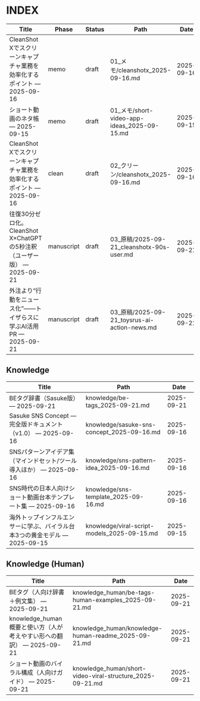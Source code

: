 # INDEX

| Title | Phase | Status | Path | Date |
|---|---|---|---|---|
| CleanShot Xでスクリーンキャプチャ業務を効率化するポイント — 2025-09-16 | memo | draft | 01_メモ/cleanshotx_2025-09-16.md | 2025-09-16 |
| ショート動画のネタ帳 — 2025-09-15 | memo | draft | 01_メモ/short-video-app-ideas_2025-09-15.md | 2025-09-15 |
| CleanShot Xでスクリーンキャプチャ業務を効率化するポイント — 2025-09-16 | clean | draft | 02_クリーン/cleanshotx_2025-09-16.md | 2025-09-16 |
| 往復30分ゼロ化。CleanShot X×ChatGPTの5秒注釈（ユーザー版） — 2025-09-21 | manuscript | draft | 03_原稿/2025-09-21_cleanshotx-90s-user.md | 2025-09-21 |
| 外注より“行動をニュース化”——トイザらスに学ぶAI活用PR — 2025-09-21 | manuscript | draft | 03_原稿/2025-09-21_toysrus-ai-action-news.md | 2025-09-21 |

## Knowledge

| Title | Path | Date |
|---|---|---|
| BEタグ辞書（Sasuke版） — 2025-09-21 | knowledge/be-tags_2025-09-21.md | 2025-09-21 |
| Sasuke SNS Concept — 完全版ドキュメント（v1.0） — 2025-09-16 | knowledge/sasuke-sns-concept_2025-09-16.md | 2025-09-16 |
| SNSパターンアイデア集（マインドセット/ツール導入ほか） — 2025-09-16 | knowledge/sns-pattern-idea_2025-09-16.md | 2025-09-16 |
| SNS時代の日本人向けショート動画台本テンプレート集 — 2025-09-16 | knowledge/sns-template_2025-09-16.md | 2025-09-16 |
| 海外トップインフルエンサーに学ぶ、バイラル台本3つの黄金モデル — 2025-09-15 | knowledge/viral-script-models_2025-09-15.md | 2025-09-15 |

## Knowledge (Human)

| Title | Path | Date |
|---|---|---|
| BEタグ（人向け辞書＋例文集） — 2025-09-21 | knowledge_human/be-tags-human-examples_2025-09-21.md | 2025-09-21 |
| knowledge_human 概要と使い方（人が考えやすい形への翻訳） — 2025-09-21 | knowledge_human/knowledge-human-readme_2025-09-21.md | 2025-09-21 |
| ショート動画のバイラル構成（人向けガイド） — 2025-09-21 | knowledge_human/short-video-viral-structure_2025-09-21.md | 2025-09-21 |
